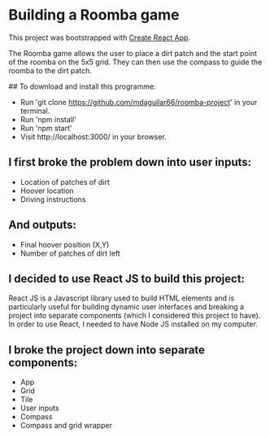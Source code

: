# Building a Roomba game

This project was bootstrapped with [Create React App](https://github.com/facebook/create-react-app).

The Roomba game allows the user to place a dirt patch and the start point of the
roomba on the 5x5 grid. They can then use the compass to guide the roomba to the
dirt patch.

## To download and install this programme:
- Run 'git clone https://github.com/mdaguilar66/roomba-project' in your terminal.
- Run 'npm install'
- Run 'npm start'
- Visit http://localhost:3000/ in your browser.

## I first broke the problem down into user inputs:
- Location of patches of dirt
- Hoover location
- Driving instructions

## And outputs:
- Final hoover position (X,Y)
- Number of patches of dirt left

## I decided to use React JS to build this project:
React JS is a Javascript library used to build HTML elements and is particularly
useful for building dynamic user interfaces and breaking a project into separate
components (which I considered this project to have). In order to use React, I
needed to have Node JS installed on my computer.

## I broke the project down into separate components:
- App
- Grid
- Tile
- User inputs
- Compass
- Compass and grid wrapper




